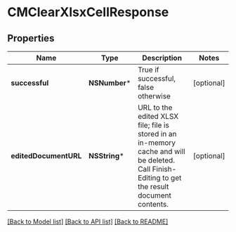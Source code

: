 # CMClearXlsxCellResponse

## Properties
Name | Type | Description | Notes
------------ | ------------- | ------------- | -------------
**successful** | **NSNumber*** | True if successful, false otherwise | [optional] 
**editedDocumentURL** | **NSString*** | URL to the edited XLSX file; file is stored in an in-memory cache and will be deleted.  Call Finish-Editing to get the result document contents. | [optional] 

[[Back to Model list]](../README.md#documentation-for-models) [[Back to API list]](../README.md#documentation-for-api-endpoints) [[Back to README]](../README.md)


